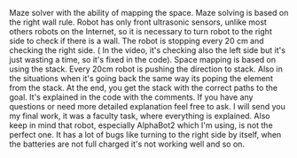 Maze solver with the ability of mapping the space. Maze solving is based on the right wall rule. Robot has only front ultrasonic sensors, unlike most others robots on the Internet,
so it is necessary to turn robot to the right side to check if there is a wall. The robot is stopping every 20 cm and checking the right side. ( In the video, it's checking also 
the left side but it's just wasting a time, so it's fixed in the code).
Space mapping is based on using the stack. Every 20cm robot is pushing the direction to stack. Also in the situations when it's going back the same way 
its poping the element from the stack. At the end, you get the stack with the correct paths to the goal. It's explained in the code with the comments. If you have any questions
or need more detailed explanation feel free to ask. I will send you my final work, it was a faculty task, where everything is explained. Also keep in mind that robot, especially 
AlphaBot2 which I'm using, is not the perfect one. It has a lot of bugs like turning to the right side by itself, when the batteries are not full charged it's not working well 
and so on.
